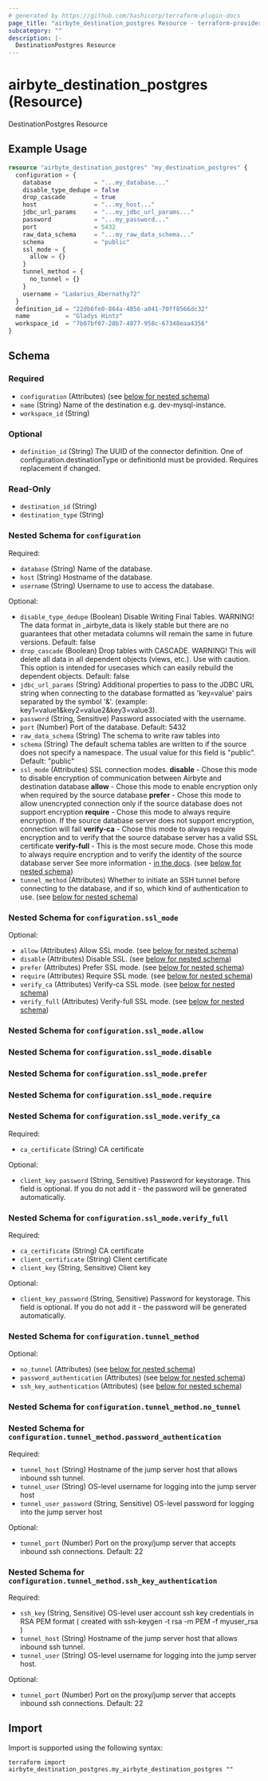 ```yaml
---
# generated by https://github.com/hashicorp/terraform-plugin-docs
page_title: "airbyte_destination_postgres Resource - terraform-provider-airbyte"
subcategory: ""
description: |-
  DestinationPostgres Resource
---
```


# airbyte_destination_postgres (Resource)

DestinationPostgres Resource

## Example Usage

```terraform
resource "airbyte_destination_postgres" "my_destination_postgres" {
  configuration = {
    database            = "...my_database..."
    disable_type_dedupe = false
    drop_cascade        = true
    host                = "...my_host..."
    jdbc_url_params     = "...my_jdbc_url_params..."
    password            = "...my_password..."
    port                = 5432
    raw_data_schema     = "...my_raw_data_schema..."
    schema              = "public"
    ssl_mode = {
      allow = {}
    }
    tunnel_method = {
      no_tunnel = {}
    }
    username = "Ladarius_Abernathy72"
  }
  definition_id = "22db6fe0-864a-4856-a041-70ff8566dc32"
  name          = "Gladys Hintz"
  workspace_id  = "7b07bf07-28b7-4077-958c-67348eaa4356"
}
```

<!-- schema generated by tfplugindocs -->
## Schema

### Required

- `configuration` (Attributes) (see [below for nested schema](#nestedatt--configuration))
- `name` (String) Name of the destination e.g. dev-mysql-instance.
- `workspace_id` (String)

### Optional

- `definition_id` (String) The UUID of the connector definition. One of configuration.destinationType or definitionId must be provided. Requires replacement if changed.

### Read-Only

- `destination_id` (String)
- `destination_type` (String)

<a id="nestedatt--configuration"></a>
### Nested Schema for `configuration`

Required:

- `database` (String) Name of the database.
- `host` (String) Hostname of the database.
- `username` (String) Username to use to access the database.

Optional:

- `disable_type_dedupe` (Boolean) Disable Writing Final Tables. WARNING! The data format in _airbyte_data is likely stable but there are no guarantees that other metadata columns will remain the same in future versions. Default: false
- `drop_cascade` (Boolean) Drop tables with CASCADE. WARNING! This will delete all data in all dependent objects (views, etc.). Use with caution. This option is intended for usecases which can easily rebuild the dependent objects. Default: false
- `jdbc_url_params` (String) Additional properties to pass to the JDBC URL string when connecting to the database formatted as 'key=value' pairs separated by the symbol '&'. (example: key1=value1&key2=value2&key3=value3).
- `password` (String, Sensitive) Password associated with the username.
- `port` (Number) Port of the database. Default: 5432
- `raw_data_schema` (String) The schema to write raw tables into
- `schema` (String) The default schema tables are written to if the source does not specify a namespace. The usual value for this field is "public". Default: "public"
- `ssl_mode` (Attributes) SSL connection modes. 
 <b>disable</b> - Chose this mode to disable encryption of communication between Airbyte and destination database
 <b>allow</b> - Chose this mode to enable encryption only when required by the source database
 <b>prefer</b> - Chose this mode to allow unencrypted connection only if the source database does not support encryption
 <b>require</b> - Chose this mode to always require encryption. If the source database server does not support encryption, connection will fail
  <b>verify-ca</b> - Chose this mode to always require encryption and to verify that the source database server has a valid SSL certificate
  <b>verify-full</b> - This is the most secure mode. Chose this mode to always require encryption and to verify the identity of the source database server
 See more information - <a href="https://jdbc.postgresql.org/documentation/head/ssl-client.html"> in the docs</a>. (see [below for nested schema](#nestedatt--configuration--ssl_mode))
- `tunnel_method` (Attributes) Whether to initiate an SSH tunnel before connecting to the database, and if so, which kind of authentication to use. (see [below for nested schema](#nestedatt--configuration--tunnel_method))

<a id="nestedatt--configuration--ssl_mode"></a>
### Nested Schema for `configuration.ssl_mode`

Optional:

- `allow` (Attributes) Allow SSL mode. (see [below for nested schema](#nestedatt--configuration--ssl_mode--allow))
- `disable` (Attributes) Disable SSL. (see [below for nested schema](#nestedatt--configuration--ssl_mode--disable))
- `prefer` (Attributes) Prefer SSL mode. (see [below for nested schema](#nestedatt--configuration--ssl_mode--prefer))
- `require` (Attributes) Require SSL mode. (see [below for nested schema](#nestedatt--configuration--ssl_mode--require))
- `verify_ca` (Attributes) Verify-ca SSL mode. (see [below for nested schema](#nestedatt--configuration--ssl_mode--verify_ca))
- `verify_full` (Attributes) Verify-full SSL mode. (see [below for nested schema](#nestedatt--configuration--ssl_mode--verify_full))

<a id="nestedatt--configuration--ssl_mode--allow"></a>
### Nested Schema for `configuration.ssl_mode.allow`


<a id="nestedatt--configuration--ssl_mode--disable"></a>
### Nested Schema for `configuration.ssl_mode.disable`


<a id="nestedatt--configuration--ssl_mode--prefer"></a>
### Nested Schema for `configuration.ssl_mode.prefer`


<a id="nestedatt--configuration--ssl_mode--require"></a>
### Nested Schema for `configuration.ssl_mode.require`


<a id="nestedatt--configuration--ssl_mode--verify_ca"></a>
### Nested Schema for `configuration.ssl_mode.verify_ca`

Required:

- `ca_certificate` (String) CA certificate

Optional:

- `client_key_password` (String, Sensitive) Password for keystorage. This field is optional. If you do not add it - the password will be generated automatically.


<a id="nestedatt--configuration--ssl_mode--verify_full"></a>
### Nested Schema for `configuration.ssl_mode.verify_full`

Required:

- `ca_certificate` (String) CA certificate
- `client_certificate` (String) Client certificate
- `client_key` (String, Sensitive) Client key

Optional:

- `client_key_password` (String, Sensitive) Password for keystorage. This field is optional. If you do not add it - the password will be generated automatically.



<a id="nestedatt--configuration--tunnel_method"></a>
### Nested Schema for `configuration.tunnel_method`

Optional:

- `no_tunnel` (Attributes) (see [below for nested schema](#nestedatt--configuration--tunnel_method--no_tunnel))
- `password_authentication` (Attributes) (see [below for nested schema](#nestedatt--configuration--tunnel_method--password_authentication))
- `ssh_key_authentication` (Attributes) (see [below for nested schema](#nestedatt--configuration--tunnel_method--ssh_key_authentication))

<a id="nestedatt--configuration--tunnel_method--no_tunnel"></a>
### Nested Schema for `configuration.tunnel_method.no_tunnel`


<a id="nestedatt--configuration--tunnel_method--password_authentication"></a>
### Nested Schema for `configuration.tunnel_method.password_authentication`

Required:

- `tunnel_host` (String) Hostname of the jump server host that allows inbound ssh tunnel.
- `tunnel_user` (String) OS-level username for logging into the jump server host
- `tunnel_user_password` (String, Sensitive) OS-level password for logging into the jump server host

Optional:

- `tunnel_port` (Number) Port on the proxy/jump server that accepts inbound ssh connections. Default: 22


<a id="nestedatt--configuration--tunnel_method--ssh_key_authentication"></a>
### Nested Schema for `configuration.tunnel_method.ssh_key_authentication`

Required:

- `ssh_key` (String, Sensitive) OS-level user account ssh key credentials in RSA PEM format ( created with ssh-keygen -t rsa -m PEM -f myuser_rsa )
- `tunnel_host` (String) Hostname of the jump server host that allows inbound ssh tunnel.
- `tunnel_user` (String) OS-level username for logging into the jump server host.

Optional:

- `tunnel_port` (Number) Port on the proxy/jump server that accepts inbound ssh connections. Default: 22

## Import

Import is supported using the following syntax:

```shell
terraform import airbyte_destination_postgres.my_airbyte_destination_postgres ""
```
